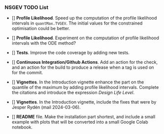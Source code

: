 
### NSGEV TODO List

- [] **Profile Likelihood**. Speed up the computation of the profile
  likelihood intervals in `quantMax.TVGEV`. The initial values for the
  constrained optimisation could be better.

- [] **Profile Likelihood**. Experiment on the computation of profile
  likelihood intervals with the ODE method?
  
- [] **Tests**. Improve the code coverage by adding new tests.
  
- [] **Continuous Integration/Github Actions**. Add an action for the
  check, and an action for the build to produce a release when a tag is
  used on for the commit.
  
- [] **Vignettes**. In the Introduction vignette enhance the part on
  the quantile of the maximum by adding profile likelihood intervals.
  Complete the citations and introduce the expression *Design Life
  Level*.

- [] **Vignettes**. In the Introduction vignette, include the fixes
  that were by Jesper Rydén (mail 2024-03-06).
  
- [] **README** file. Make the installation part shortest, and include
  a small example with plots that will be converted into a small
  Google Colab notebook.
